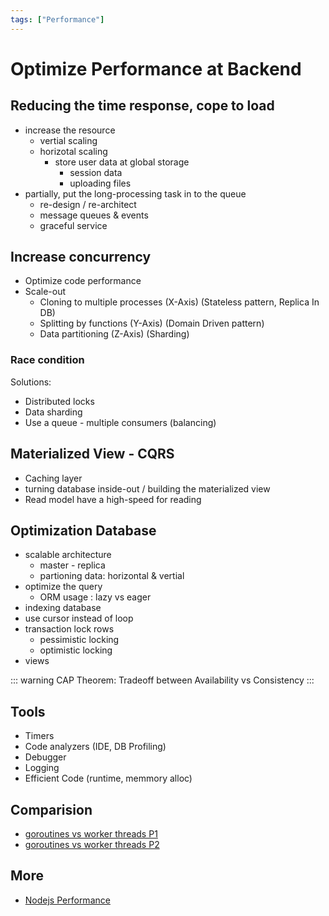 ```yaml
---
tags: ["Performance"]
---
```


# Optimize Performance at Backend

<TagLinks />

## Reducing the time response, cope to load
- increase the resource
    - vertial scaling
    - horizotal scaling
        - store user data at global storage
            - session data
            - uploading files
- partially, put the long-processing task in to the queue
    - re-design / re-architect
    - message queues & events
    - graceful service

## Increase concurrency
- Optimize code performance
- Scale-out
    - Cloning to multiple processes (X-Axis) (Stateless pattern, Replica In DB)
    - Splitting by functions (Y-Axis) (Domain Driven pattern)
    - Data partitioning (Z-Axis) (Sharding)

### Race condition 
Solutions:
- Distributed locks
- Data sharding
- Use a queue - multiple consumers (balancing)

## Materialized View - CQRS 
- Caching layer
- turning database inside-out / building the materialized view
- Read model have a high-speed for reading 


##  Optimization Database
- scalable architecture
    - master - replica
    - partioning data: horizontal & vertial 
- optimize the query
    - ORM usage : lazy vs eager
- indexing database
- use cursor instead of loop
- transaction lock rows
    - pessimistic locking
    - optimistic locking
- views


::: warning
CAP Theorem: Tradeoff between Availability vs Consistency
:::


## Tools
- Timers
- Code analyzers (IDE, DB Profiling)
- Debugger
- Logging
- Efficient Code (runtime, memmory alloc)

## Comparision

- [goroutines vs worker threads P1](https://medium.com/@Cazineer/go-goroutines-vs-node-cluster-worker-threads-part-1-26933b44f5ee)
- [goroutines vs worker threads P2](https://medium.com/@Cazineer/go-goroutines-vs-node-cluster-worker-threads-part-2-52611217340a)

## More
- [Nodejs Performance](https://devtut.github.io/nodejs/node-js-performance.html#increase-maxsockets)
